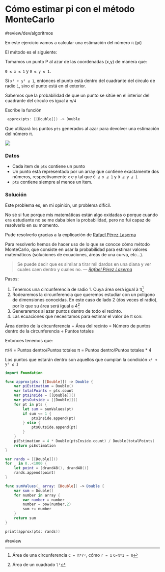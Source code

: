 # Cómo estimar pi con el método MonteCarlo
#review/dev/algoritmos

En este ejercicio vamos a calcular una estimación del número π (pi)
 
El método es el siguiente:

Tomamos un punto P al azar de las coordenadas (x,y) de manera que:

 `0 ≤ x ≤ 1` y `0 ≤ y ≤ 1`.
 
 Si `x² + y² ≤ 1`, entonces el punto está dentro del cuadrante del circulo de radio `1`, sino el punto está en el exterior.
 
Sabemos que la probabilidad de que un punto se sitúe en el interior del cuadrante del circulo es igual a `π/4`
 
 Escribe la función 
 
```swift
 approx(pts: [[Double]]) -> Double
```
 
 Que utilizará los puntos `pts` generados al azar para devolver una estimación del número π.
 
![](assets/codingame-algorimtica-lillup-pi-montecarlo.png)

### Datos
 
* Cada item de `pts` contiene un punto
* Un punto está representado por un array que contiene exactamente dos números, respectivamente `x` e `y` tal que `0 ≤ x ≤ 1` y `0 ≤ y ≤ 1`
* `pts` contiene siempre al menos un item.

				 
### Solución

Este problema es, en mi opinión, un problema difícil.
 
No sé si fue porque mis matemáticas están algo oxidadas o porque cuando era estudiante no se me daba bien la probabilidad, pero no fui capaz de resolverlo en su momento.
 
Pude resolverlo gracias a la explicación de [Rafael Pérez Laserna][1]
 
Para resolverlo hemos de hacer uso de lo que se conoce cómo método MonteCarlo, que consiste en usar la probabilidad para estimar valores matemáticos (soluciones de ecuaciones, áreas de una curva, etc...).
 
> Se puede decir que es similar a tirar mil dardos en una diana y ver cuales caen dentro y cuales no. *— [Rafael Pérez Laserna][2]*  
>  

Pasos:
 
1. Tenemos una circunferencia de radio 1. Cuya área será igual à π[^1]
2. Rodearemos la circunferencia que queremos estudiar con un polígono de dimensiones conocidas. En este caso de lado 2 (dos veces el radio), por lo que su área será igual a 4[^2]
3. Generaremos al azar puntos dentro de todo el recinto.
4. Las ecuaciones que necesitamos para estimar el valor de π son:

				 
Área dentro de la circunferencia ÷ Área del recinto = Número de puntos dentro de la circunferencia ÷ Puntos totales
 
Entonces tenemos que:
 
π/4 = Puntos dentro/Puntos totales
π = Puntos dentro/Puntos totales \* 4
 
 Los puntos que estarán dentro son aquellos que cumplan la condición `x² + y² ≤ 1`

```swift
import Foundation

func approx(pts: [[Double]]) -> Double {
    var piEstimation = Double()
    var totalPoints = pts.count
    var ptsInside = [[Double]]()
    var ptsOutside = [[Double]]()
    for pt in pts {
        let sum = sumValues(pt)
        if sum <= 1 {
            ptsInside.append(pt)
        } else {
            ptsOutside.append(pt)
        }
    }
    piEstimation = 4 * Double(ptsInside.count) / Double(totalPoints)
    return piEstimation
}

var rands = [[Double]]()
for _ in 0..<1000 {
    let point = [drand48(), drand48()]
    rands.append(point)
}

func sumValues(_ array: [Double]) -> Double {
    var sum = Double()
    for number in array {
        var number = number
        number = pow(number,2)
        sum += number
    }
    return sum
}

print(approx(pts: rands))
```


[^1]:	Área de una circunferencia `C = π*r²`, cómo `r = 1` `C=π*1 = π`
[^2]:	Área de un cuadrado `l²`

[1]:	https://www.youtube.com/watch?v=HL2XdcVPEdQ
[2]:	https://www.youtube.com/watch?v=HL2XdcVPEdQ

#review